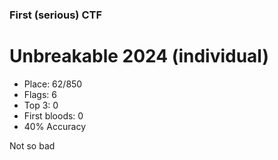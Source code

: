 ### First (serious) CTF

# Unbreakable 2024 (individual)

* Place: 62/850
* Flags: 6
* Top 3: 0
* First bloods: 0
* 40% Accuracy

Not so bad

